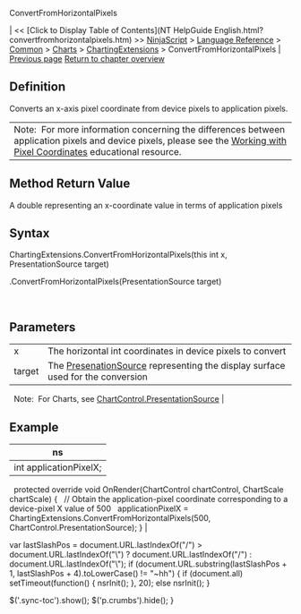 ﻿










 


ConvertFromHorizontalPixels







| &lt;&lt; [Click to Display Table of Contents](NT HelpGuide English.html?convertfromhorizontalpixels.htm) &gt;&gt;
 [NinjaScript](ninjascript.htm) &gt; [Language Reference](language_reference_wip.htm) &gt; [Common](common.htm) &gt; [Charts](chart.htm) &gt; [ChartingExtensions](chartingextensions.htm) &gt;
ConvertFromHorizontalPixels | [Previous page](chartingextensions.htm)
[Return to chapter overview](chartingextensions.htm)










Definition
----------


Converts an x-axis pixel coordinate from device pixels to application pixels.





|  |
| --- |
| Note:  For more information concerning the differences between application pixels and device pixels, please see the [Working with Pixel Coordinates](working_with_pixel_coordinates.htm) educational resource. |





Method Return Value
-------------------


A double representing an x-coordinate value in terms of application pixels



Syntax
------


ChartingExtensions.ConvertFromHorizontalPixels(this int x, PresentationSource target)  

<int>.ConvertFromHorizontalPixels(PresentationSource target)


 


Parameters
----------




|  |  |
| --- | --- |
| x | The horizontal int coordinates in device pixels to convert |
| target | The [PresenationSource](https://msdn.microsoft.com/en-us/library/system.windows.presentationsource(v=vs.110).aspx) representing the display surface used for the conversion
 
Note:  For Charts, see [ChartControl.PresentationSource](presentationsource.htm) |





Example
-------




| ns |
| --- |
| int applicationPixelX;
 
protected override void OnRender(ChartControl chartControl, ChartScale chartScale)
{
   // Obtain the application-pixel coordinate corresponding to a device-pixel X value of 500
   applicationPixelX = ChartingExtensions.ConvertFromHorizontalPixels(500, ChartControl.PresentationSource);
} |






 
 var lastSlashPos = document.URL.lastIndexOf("/") &gt; document.URL.lastIndexOf("\\") ? document.URL.lastIndexOf("/") : document.URL.lastIndexOf("\\");
 if (document.URL.substring(lastSlashPos + 1, lastSlashPos + 4).toLowerCase() != "~hh") {
 if (document.all) setTimeout(function() {
 nsrInit();
 }, 20);
 else nsrInit();
 }
 
 
 $('.sync-toc').show();
 $('p.crumbs').hide();
 }
 
 
 



</int>
